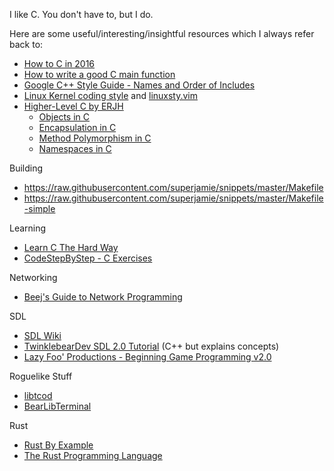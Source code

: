 I like C. You don't have to, but I do.

Here are some useful/interesting/insightful resources which I always refer back to:

* [How to C in 2016](https://matt.sh/howto-c)
* [How to write a good C main function](https://opensource.com/article/19/5/how-write-good-c-main-function)
* [Google C++ Style Guide - Names and Order of Includes](https://google.github.io/styleguide/cppguide.html#Names_and_Order_of_Includes)
* [Linux Kernel coding style](https://www.kernel.org/doc/Documentation/process/coding-style.rst) and [linuxsty.vim](https://github.com/vivien/vim-linux-coding-style)
* [Higher-Level C by ERJH](https://ejrh.wordpress.com/higher-level-c/)
    * [Objects in C](https://ejrh.wordpress.com/2011/03/31/objects-in-c/)
    * [Encapsulation in C](https://ejrh.wordpress.com/2011/04/29/encapsulation-in-c/)
    * [Method Polymorphism in C](https://ejrh.wordpress.com/2011/09/10/method-polymorphism-in-c/)
    * [Namespaces in C](https://ejrh.wordpress.com/2012/01/24/namespaces-in-c/)

Building

* <https://raw.githubusercontent.com/superjamie/snippets/master/Makefile>
* <https://raw.githubusercontent.com/superjamie/snippets/master/Makefile-simple>

Learning

* [Learn C The Hard Way](https://learncodethehardway.org/c/)
* [CodeStepByStep - C Exercises](https://www.codestepbystep.com/problem/list/c)

Networking

* [Beej's Guide to Network Programming](http://beej.us/guide/bgnet/)

SDL

* [SDL Wiki](https://wiki.libsdl.org/)
* [TwinklebearDev SDL 2.0 Tutorial](https://www.willusher.io/pages/sdl2/) (C++ but explains concepts)
* [Lazy Foo' Productions - Beginning Game Programming v2.0](https://lazyfoo.net/tutorials/SDL/)

Roguelike Stuff

* [libtcod](https://github.com/libtcod/libtcod)
* [BearLibTerminal](http://foo.wyrd.name/en:bearlibterminal)

Rust

* [Rust By Example](https://doc.rust-lang.org/stable/rust-by-example/)
* [The Rust Programming Language](https://doc.rust-lang.org/book/)